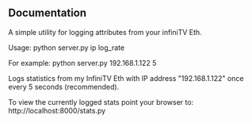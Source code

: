 Documentation
-------------

A simple utility for logging attributes from your infiniTV Eth. 

Usage:
	python server.py ip log_rate

For example:
	python server.py 192.168.1.122 5

Logs statistics from my InfiniTV Eth with IP address "192.168.1.122" once every 5 seconds (recommended).

To view the currently logged stats point your browser to:
	http://localhost:8000/stats.py
